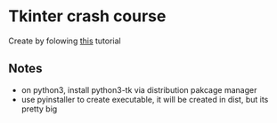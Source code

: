 # Tkinter crash course

Create by folowing [this](https://www.youtube.com/watch?v=ELkaEpN29PU) tutorial

## Notes

- on python3, install python3-tk via distribution pakcage manager
- use pyinstaller to create executable, it will be created in dist, but its pretty big